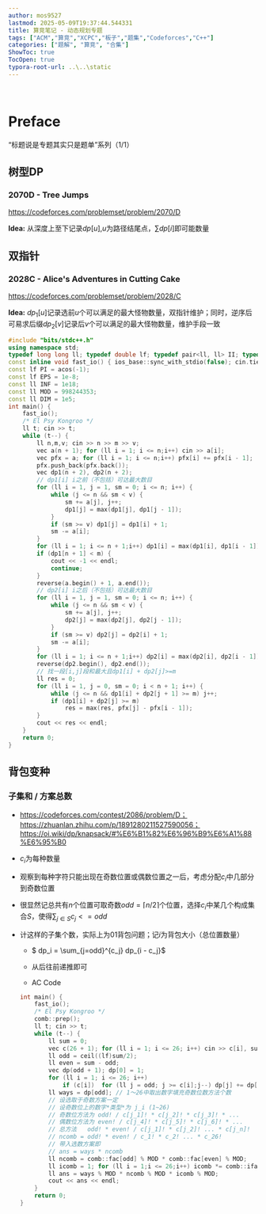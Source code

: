 ```yaml
---
author: mos9527
lastmod: 2025-05-09T19:37:44.544331
title: 算竞笔记 - 动态规划专题
tags: ["ACM","算竞","XCPC","板子","题集","Codeforces","C++"]
categories: ["题解", "算竞", "合集"]
ShowToc: true
TocOpen: true
typora-root-url: ..\..\static
---
```


​	

# Preface

“标题说是专题其实只是题单”系列（1/1）

## 树型DP

### 2070D - Tree Jumps

https://codeforces.com/problemset/problem/2070/D

**Idea:** 从深度上至下记录$dp[u]$,$u$为路径结尾点，$\sum dp[i]$即可能数量

## 双指针

### 2028C - Alice's Adventures in Cutting Cake

https://codeforces.com/problemset/problem/2028/C

**Idea:** $dp_1[u]$记录选前$u$个可以满足的最大怪物数量，双指针维护；同时，逆序后可易求后缀$dp_2[v]$记录后$v$个可以满足的最大怪物数量，维护手段一致

```c++
#include "bits/stdc++.h"
using namespace std;
typedef long long ll; typedef double lf; typedef pair<ll, ll> II; typedef vector<ll> vec;
const inline void fast_io() { ios_base::sync_with_stdio(false); cin.tie(0u); cout.tie(0u); }
const lf PI = acos(-1);
const lf EPS = 1e-8;
const ll INF = 1e18;
const ll MOD = 998244353;
const ll DIM = 1e5;
int main() {
    fast_io();
    /* El Psy Kongroo */
    ll t; cin >> t;
    while (t--) {
        ll n,m,v; cin >> n >> m >> v;
        vec a(n + 1); for (ll i = 1; i <= n;i++) cin >> a[i];
        vec pfx = a; for (ll i = 1; i <= n;i++) pfx[i] += pfx[i - 1];
        pfx.push_back(pfx.back());
        vec dp1(n + 2), dp2(n + 2);
        // dp1[i] i之前（不包括）可达最大数目
        for (ll i = 1, j = 1, sm = 0; i <= n; i++) {
            while (j <= n && sm < v) {
                sm += a[j], j++;
                dp1[j] = max(dp1[j], dp1[j - 1]);
            }
            if (sm >= v) dp1[j] = dp1[i] + 1;
            sm -= a[i];
        }
        for (ll i = 1; i <= n + 1;i++) dp1[i] = max(dp1[i], dp1[i - 1]);
        if (dp1[n + 1] < m) {
            cout << -1 << endl;
            continue;
        }
        reverse(a.begin() + 1, a.end());
        // dp2[i] i之后（不包括）可达最大数目
        for (ll i = 1, j = 1, sm = 0; i <= n; i++) {
            while (j <= n && sm < v) {
                sm += a[j], j++;
                dp2[j] = max(dp2[j], dp2[j - 1]);
            }
            if (sm >= v) dp2[j] = dp2[i] + 1;
            sm -= a[i];
        }
        for (ll i = 1; i <= n + 1;i++) dp2[i] = max(dp2[i], dp2[i - 1]);
        reverse(dp2.begin(), dp2.end());
        // 找一段[i,j]段和最大且dp1[i] + dp2[j]>=m
        ll res = 0;
        for (ll i = 1, j = 0, sm = 0; i < n + 1; i++) {
            while (j <= n && dp1[i] + dp2[j + 1] >= m) j++;
            if (dp1[i] + dp2[j] >= m)
                res = max(res, pfx[j] - pfx[i - 1]);
        }
        cout << res << endl;
    }
    return 0;
}

```



## 背包变种

### 子集和 / 方案总数


- https://codeforces.com/contest/2086/problem/D；https://zhuanlan.zhihu.com/p/1891280211527590056；https://oi.wiki/dp/knapsack/#%E6%B1%82%E6%96%B9%E6%A1%88%E6%95%B0
- $c_i$为每种数量
- 观察到每种字符只能出现在奇数位置或偶数位置之一后，考虑分配$c_i$中几部分到奇数位置
- 很显然记总共有$n$个位置可取奇数$odd = \lceil n/2 \rceil$个位置，选择$c_i$中某几个构成集合$S$，使得$\sum_{j \in S} c_j <= odd$
- 计这样的子集个数，实际上为01背包问题；记$i$为背包大小（总位置数量）
  - $ dp_i = \sum_{j=odd}^{c_j} dp_{i - c_j}$
  - 从后往前递推即可
    
  - AC Code
  
  ```c++
  int main() {
      fast_io();
      /* El Psy Kongroo */
      comb::prep();
      ll t; cin >> t;
      while (t--) {
          ll sum = 0;
          vec c(26 + 1); for (ll i = 1; i <= 26; i++) cin >> c[i], sum += c[i], sum %= MOD;
          ll odd = ceil((lf)sum/2);
          ll even = sum - odd;
          vec dp(odd + 1); dp[0] = 1;
          for (ll i = 1; i <= 26; i++)
              if (c[i])  for (ll j = odd; j >= c[i];j--) dp[j] += dp[j - c[i]], dp[j] %= MOD;
          ll ways = dp[odd]; // 1～26中取出数字填充奇数位数方法个数
          // 设选取于奇数方案一定
          // 设奇数位上的数字*类型*为 j_i (1~26)
          // 奇数位方法为 odd! / c[j_1]! * c[j_2]! * c[j_3]! * ...
          // 偶数位方法为 even! / c[j_4]! * c[j_5]! * c[j_6]! * ...
          // 总方法   odd! * even! / c[j_1]! * c[j_2]! ... * c[j_n]!
          // ncomb = odd! * even! / c_1! * c_2! ... * c_26!
          // 带入选数方案即
          // ans = ways * ncomb
          ll ncomb = comb::fac[odd] % MOD * comb::fac[even] % MOD;
          ll icomb = 1; for (ll i = 1;i <= 26;i++) icomb *= comb::ifac[c[i]], icomb %= MOD;
          ll ans = ways % MOD * ncomb % MOD * icomb % MOD;
          cout << ans << endl;
      }
      return 0;
  }
  ```

